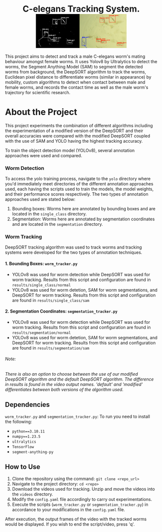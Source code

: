 <div id="header" align="center">
  <h1>
    C-elegans Tracking System.
    <img src="results\worm_tracker.jpg" alt="worm tracker screenshot" width="300" align="center"/>
  </h1>
</div>

This project aims to detect and track a male C-elegans worm's mating behaviour amongst female worms. It uses Yolov8 by 
Ultralytics to detect the worms, the Segment Anything Model (SAM) to segment the detected worms from background, the DeepSORT algorithm to track the worms, Euclidean pixel distance to differentiate worms (similar in appearance) by mobility, custom algorithms to detect when contact between male and female worms, and records the contact time as well as the male worm's trajectory for scientific research.


# About the Project
This project experiments the combination of different algorithms including the experimentation of a modified version of the DeepSORT and their overall accuracies were compared with the modified DeepSORT coupled with the use of SAM and YOLO having the highest tracking accuracy.

To train the object detection model (YOLOv8), several annotation approaches were used and compared.


### Worm Detection
To access the yolo training process, navigate to the `yolo` directory where you'd immediately meet directories of the different annotation approaches used, each having
the scripts used to train the models, the model weights,
and their performance scores respectively. The two types of annotation approaches used are stated below:

1. Bounding boxes: Worms here are annotated by bounding boxes and are located in the `single_class` directory.
2. Segmentation: Worms here are annotated by segmentation coordinates and are located in the `segmentation` directory. 

### Worm Tracking

DeepSORT tracking algorithm was used to track worms and tracking systems were developed for the two types of annotation techniques. 
#### 1. Bounding Boxes: `worm_tracker.py`
- YOLOv8 was used for worm detection while DeepSORT was used for worm tracking. Results from this script and configuration are found in `results/single_class/normal`
- YOLOv8 was used for worm detetion, SAM for worm segmentations, and DeepSORT for worm tracking. Results from this script and configuration are found in `results/single_class/sam`

#### 2. Segmentation Coordinates: `segmentation_tracker.py`
- YOLOv8 was used for worm detection while DeepSORT was used for worm tracking. Results from this script and configuration are found in `results/segmentation/normal`
- YOLOv8 was used for worm detetion, SAM for worm segmentations, and DeepSORT for worm tracking. Results from this script and configuration are found in `results/segmentation/sam`
###### *Note:*
*There is also an option to choose between the use of our modified DeepSORT algorithm and the default DeepSORT algorithm. The difference in results is found in the video output names. 'default' and 'modified' differentiates between both versions of the algorithm used.*



## Dependencies
`worm_tracker.py` and `segmentation_tracker.py`: To run you need to install the following:
- `python==3.10.11`
- `numpy==1.23.5`
- `ultralytics`
- `TensorFlow`
- `segment-anything-py`

## How to Use
1. Clone the repository using the command: `git clone <repo_url>`
2. Navigate to the project directory: `cd <repo>`
3. Download the videos used for tracking. Unzip and move the videos into the `videos` directory.
4. Modify the `config.yaml` file accordingly to carry out experimentations.
5. Execute the scripts (`worm_tracker.py` or `segmentation_tracker.py`) in accordance to your modifications in the `config.yaml` file.

After execution, the output frames of the video with the tracked worms would be displayed. If you wish to end the script/video, press 'q'.
